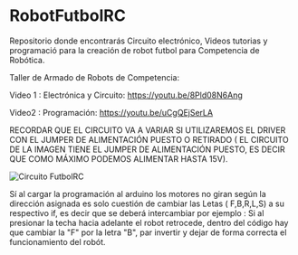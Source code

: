 # RobotFutbolRC
Repositorio donde encontrarás  Circuito electrónico, Videos tutorias y programació para la creación de robot futbol para Competencia de Robótica.

Taller de Armado de Robots de Competencia:

Video 1 : Electrónica y Circuito:
https://youtu.be/8Pld08N6Ang

Video2 : Programación:
https://youtu.be/uCgQEjSerLA

RECORDAR QUE EL CIRCUITO VA A VARIAR SI UTILIZAREMOS EL DRIVER CON EL JUMPER DE ALIMENTACIÓN PUESTO O RETIRADO ( EL CIRCUITO DE LA IMAGEN TIENE EL JUMPER DE ALIMENTACIÓN PUESTO, ES DECIR QUE COMO MÁXIMO PODEMOS ALIMENTAR HASTA 15V).

![Circuito FutbolRC](https://github.com/FSebaT/RobotFutbolRC/assets/79061433/7c20d9e8-3d00-49ff-9def-7952115e2dab)

Sí al cargar la programación al arduino los motores no giran según la dirección asignada es solo cuestión de cambiar las Letas ( F,B,R,L,S) a su respectivo if, es decir que se deberá intercambiar por ejemplo : Si al presionar la techa hacia adelante el robot retrocede, dentro del código hay que cambiar la "F" por la letra "B", par invertir y dejar de forma correcta el funcionamiento del robót.
